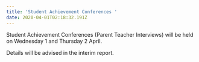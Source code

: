 ```yaml
---
title: 'Student Achievement Conferences '
date: 2020-04-01T02:18:32.191Z
---
```

Student Achievement Conferences (Parent Teacher Interviews) will be held on Wednesday 1 and Thursday 2 April. 
  

Details will be advised in the interim report.
